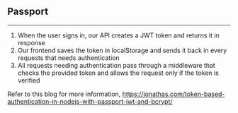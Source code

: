 ## Passport
* * *
1. When the user signs in, our API creates a JWT token and returns it in response
2. Our frontend saves the token in localStorage and sends it back in every requests that needs authentication
3. All requests needing authentication pass through a middleware that checks the provided token and allows the request only if the token is verified
 
 Refer to this blog for more information, https://jonathas.com/token-based-authentication-in-nodejs-with-passport-jwt-and-bcrypt/